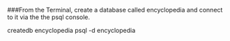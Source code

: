###From the Terminal, create a database called encyclopedia and connect to it via the the psql console.

createdb encyclopedia
psql -d encyclopedia